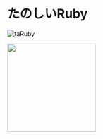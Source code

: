 # たのしいRuby
![taRuby](https://user-images.githubusercontent.com/40953175/96223573-1fb91b00-0fc9-11eb-8123-618070f86c44.jpg)

<img src="![taRuby](https://user-images.githubusercontent.com/40953175/96223573-1fb91b00-0fc9-11eb-8123-618070f86c44.jpg)" width="200">
